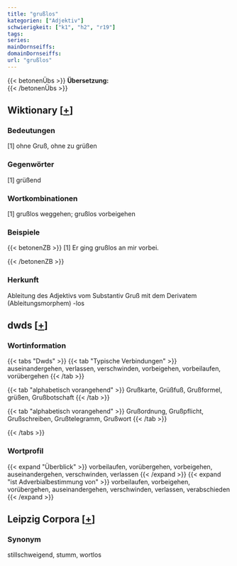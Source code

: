 ```yaml
---
title: "grußlos"
kategorien: ["Adjektiv"]
schwierigkeit: ["k1", "h2", "r19"]
tags:
series:
mainDornseiffs:
domainDornseiffs:
url: "grußlos"
---
```


{{< betonenÜbs >}}
**Übersetzung:**  
{{< /betonenÜbs >}}

## Wiktionary [[+](https://de.wiktionary.org/wiki/grußlos)]

### Bedeutungen
[1] ohne Gruß, ohne zu grüßen  

### Gegenwörter
[1] grüßend  

### Wortkombinationen
[1] grußlos weggehen; grußlos vorbeigehen  

### Beispiele
{{< betonenZB >}}
[1] Er ging grußlos an mir vorbei.  

{{< /betonenZB >}}
### Herkunft
Ableitung des Adjektivs vom Substantiv Gruß mit dem Derivatem (Ableitungsmorphem) -los  



## dwds [[+](https://www.dwds.de/wb/grußlos)]

### Wortinformation
{{< tabs "Dwds" >}}
{{< tab "Typische Verbindungen" >}}
auseinandergehen, verlassen, verschwinden, vorbeigehen, vorbeilaufen, vorübergehen
{{< /tab >}}

{{< tab "alphabetisch vorangehend" >}}
Grußkarte, Grüßfuß, Grußformel, grüßen, Grußbotschaft
{{< /tab >}}

{{< tab "alphabetisch vorangehend" >}}
Grußordnung, Grußpflicht, Grußschreiben, Grußtelegramm, Grußwort
{{< /tab >}}

{{< /tabs >}}

### Wortprofil
{{< expand "Überblick" >}} vorbeilaufen, vorübergehen, vorbeigehen, auseinandergehen, verschwinden, verlassen {{< /expand >}}
{{< expand "ist Adverbialbestimmung von" >}} vorbeilaufen, vorbeigehen, vorübergehen, auseinandergehen, verschwinden, verlassen, verabschieden {{< /expand >}}

## Leipzig Corpora [[+](https://corpora.uni-leipzig.de/en/res?word=grußlos&corpusId=deu_newscrawl-public_2018)]


### Synonym
stillschweigend, stumm, wortlos

